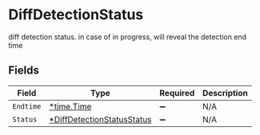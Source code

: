 # DiffDetectionStatus

diff detection status. in case of in progress, will reveal the detection end time


## Fields

| Field                                                                          | Type                                                                           | Required                                                                       | Description                                                                    |
| ------------------------------------------------------------------------------ | ------------------------------------------------------------------------------ | ------------------------------------------------------------------------------ | ------------------------------------------------------------------------------ |
| `Endtime`                                                                      | [*time.Time](https://pkg.go.dev/time#Time)                                     | :heavy_minus_sign:                                                             | N/A                                                                            |
| `Status`                                                                       | [*DiffDetectionStatusStatus](../../models/shared/diffdetectionstatusstatus.md) | :heavy_minus_sign:                                                             | N/A                                                                            |